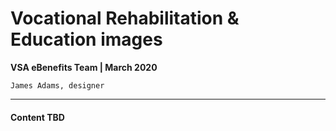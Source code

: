 # Vocational Rehabilitation & Education images
**VSA eBenefits Team | March 2020**

`James Adams, designer`

---

#### Content TBD
